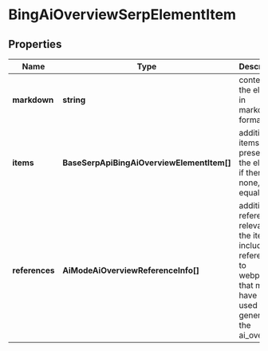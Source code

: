 # BingAiOverviewSerpElementItem

## Properties

| Name | Type | Description | Notes |
|------------ | ------------- | ------------- | -------------|
**markdown** | **string** | content of the element in markdown format |[optional]|
**items** | **BaseSerpApiBingAiOverviewElementItem[]** | additional items present in the element<br>if there are none, equals null |[optional]|
**references** | **AiModeAiOverviewReferenceInfo[]** | additional references relevant to the item<br>includes references to webpages that may have been used to generate the ai_overview |[optional]|